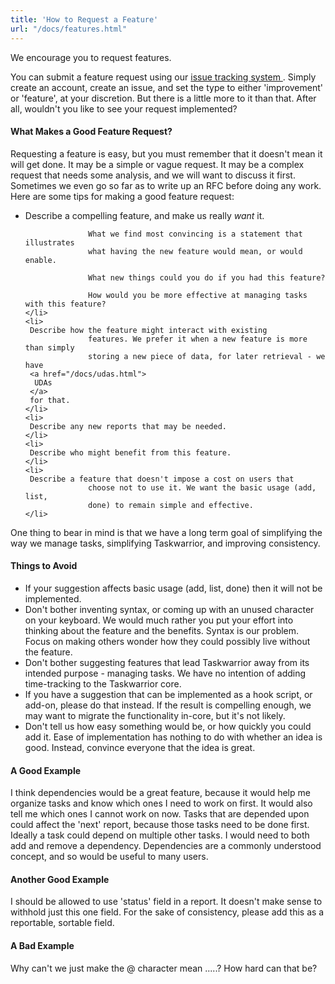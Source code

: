 ```yaml
---
title: 'How to Request a Feature'
url: "/docs/features.html"
---
```

<div class="col-md-10 main">
 <div class="row">
  <a name="request">
  </a>
  <p>
   We encourage you to request features.
  </p>
  <p>
   You can submit a feature request using our
   <a href="https://bug.tasktools.org">
    issue tracking system
   </a>
   .
              Simply create an account, create an issue, and set the type to
              either 'improvement' or 'feature', at your discretion.
              But there is a little more to it than that. After all, wouldn't
              you like to see your request implemented?
  </p>
  <a name="good">
  </a>
  <h4>
   What Makes a Good Feature Request?
  </h4>
  <p>
   Requesting a feature is easy, but you must remember that it doesn't
              mean it will get done. It may be a simple or vague request. It may
              be a complex request that needs some analysis, and we will want to
              discuss it first. Sometimes we even go so far as to write up an
              RFC before doing any work. Here are some tips for making a good
              feature request:
   <ul>
    <li>
     Describe a compelling feature, and make us really
     <em>
      want
     </em>
     it.

                  What we find most convincing is a statement that illustrates
                  what having the new feature would mean, or would enable.

                  What new things could you do if you had this feature?

                  How would you be more effective at managing tasks with this feature?
    </li>
    <li>
     Describe how the feature might interact with existing
                  features. We prefer it when a new feature is more than simply
                  storing a new piece of data, for later retrieval - we have
     <a href="/docs/udas.html">
      UDAs
     </a>
     for that.
    </li>
    <li>
     Describe any new reports that may be needed.
    </li>
    <li>
     Describe who might benefit from this feature.
    </li>
    <li>
     Describe a feature that doesn't impose a cost on users that
                  choose not to use it. We want the basic usage (add, list,
                  done) to remain simple and effective.
    </li>
   </ul>
  </p>
  <p>
   One thing to bear in mind is that we have a long term goal of
              simplifying the way we manage tasks, simplifying Taskwarrior, and
              improving consistency.
  </p>
  <a name="avoid">
  </a>
  <h4>
   Things to Avoid
  </h4>
  <p>
   <ul>
    <li>
     If your suggestion affects basic usage (add, list, done) then
                  it will not be implemented.
    </li>
    <li>
     Don't bother inventing syntax, or coming up with an unused
                  character on your keyboard. We would much rather you put your
                  effort into thinking about the feature and the benefits.
                  Syntax is our problem. Focus on making others wonder how they
                  could possibly live without the feature.
    </li>
    <li>
     Don't bother suggesting features that lead Taskwarrior away
                  from its intended purpose - managing tasks. We have no
                  intention of adding time-tracking to the Taskwarrior core.
    </li>
    <li>
     If you have a suggestion that can be implemented as a hook
                  script, or add-on, please do that instead. If the result is
                  compelling enough, we may want to migrate the functionality
                  in-core, but it's not likely.
    </li>
    <li>
     Don't tell us how easy something would be, or how quickly you
                  could add it. Ease of implementation has nothing to do with
                  whether an idea is good. Instead, convince everyone that the
                  idea is great.
    </li>
   </ul>
  </p>
  <div class="row">
   <a name="examples">
   </a>
   <div class="callout callout-info">
    <h4>
     A Good Example
    </h4>
    <p>
     I think dependencies would be a great feature, because it
                  would help me organize tasks and know which ones I need to
                  work on first. It would also tell me which ones I cannot work
                  on now. Tasks that are depended upon could affect the 'next'
                  report, because those tasks need to be done first. Ideally a
                  task could depend on multiple other tasks. I would need to
                  both add and remove a dependency. Dependencies are a commonly
                  understood concept, and so would be useful to many users.
    </p>
   </div>
  </div>
  <div class="row">
   <div class="callout callout-info">
    <h4>
     Another Good Example
    </h4>
    <p>
     I should be allowed to use 'status' field in a report. It doesn't
                  make sense to withhold just this one field. For the sake of
                  consistency, please add this as a reportable, sortable field.
    </p>
   </div>
  </div>
  <div class="row">
   <div class="callout callout-danger">
    <h4>
     A Bad Example
    </h4>
    <p>
     Why can't we just make the @ character mean .....?  How hard
                   can that be?
    </p>
   </div>
  </div>
 </div>
 <br/>
 <br/>
</div>

